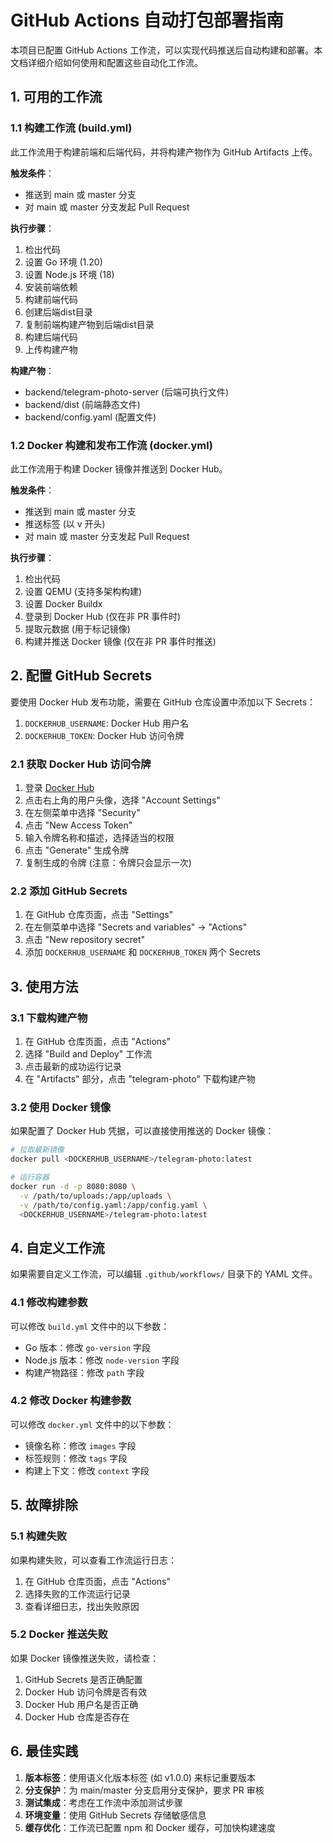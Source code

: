 # GitHub Actions 自动打包部署指南

本项目已配置 GitHub Actions 工作流，可以实现代码推送后自动构建和部署。本文档详细介绍如何使用和配置这些自动化工作流。

## 1. 可用的工作流

### 1.1 构建工作流 (build.yml)

此工作流用于构建前端和后端代码，并将构建产物作为 GitHub Artifacts 上传。

**触发条件**：
- 推送到 main 或 master 分支
- 对 main 或 master 分支发起 Pull Request

**执行步骤**：
1. 检出代码
2. 设置 Go 环境 (1.20)
3. 设置 Node.js 环境 (18)
4. 安装前端依赖
5. 构建前端代码
6. 创建后端dist目录
7. 复制前端构建产物到后端dist目录
8. 构建后端代码
9. 上传构建产物

**构建产物**：
- backend/telegram-photo-server (后端可执行文件)
- backend/dist (前端静态文件)
- backend/config.yaml (配置文件)

### 1.2 Docker 构建和发布工作流 (docker.yml)

此工作流用于构建 Docker 镜像并推送到 Docker Hub。

**触发条件**：
- 推送到 main 或 master 分支
- 推送标签 (以 v 开头)
- 对 main 或 master 分支发起 Pull Request

**执行步骤**：
1. 检出代码
2. 设置 QEMU (支持多架构构建)
3. 设置 Docker Buildx
4. 登录到 Docker Hub (仅在非 PR 事件时)
5. 提取元数据 (用于标记镜像)
6. 构建并推送 Docker 镜像 (仅在非 PR 事件时推送)

## 2. 配置 GitHub Secrets

要使用 Docker Hub 发布功能，需要在 GitHub 仓库设置中添加以下 Secrets：

1. `DOCKERHUB_USERNAME`: Docker Hub 用户名
2. `DOCKERHUB_TOKEN`: Docker Hub 访问令牌

### 2.1 获取 Docker Hub 访问令牌

1. 登录 [Docker Hub](https://hub.docker.com/)
2. 点击右上角的用户头像，选择 "Account Settings"
3. 在左侧菜单中选择 "Security"
4. 点击 "New Access Token"
5. 输入令牌名称和描述，选择适当的权限
6. 点击 "Generate" 生成令牌
7. 复制生成的令牌 (注意：令牌只会显示一次)

### 2.2 添加 GitHub Secrets

1. 在 GitHub 仓库页面，点击 "Settings"
2. 在左侧菜单中选择 "Secrets and variables" -> "Actions"
3. 点击 "New repository secret"
4. 添加 `DOCKERHUB_USERNAME` 和 `DOCKERHUB_TOKEN` 两个 Secrets

## 3. 使用方法

### 3.1 下载构建产物

1. 在 GitHub 仓库页面，点击 "Actions"
2. 选择 "Build and Deploy" 工作流
3. 点击最新的成功运行记录
4. 在 "Artifacts" 部分，点击 "telegram-photo" 下载构建产物

### 3.2 使用 Docker 镜像

如果配置了 Docker Hub 凭据，可以直接使用推送的 Docker 镜像：

```bash
# 拉取最新镜像
docker pull <DOCKERHUB_USERNAME>/telegram-photo:latest

# 运行容器
docker run -d -p 8080:8080 \
  -v /path/to/uploads:/app/uploads \
  -v /path/to/config.yaml:/app/config.yaml \
  <DOCKERHUB_USERNAME>/telegram-photo:latest
```

## 4. 自定义工作流

如果需要自定义工作流，可以编辑 `.github/workflows/` 目录下的 YAML 文件。

### 4.1 修改构建参数

可以修改 `build.yml` 文件中的以下参数：

- Go 版本：修改 `go-version` 字段
- Node.js 版本：修改 `node-version` 字段
- 构建产物路径：修改 `path` 字段

### 4.2 修改 Docker 构建参数

可以修改 `docker.yml` 文件中的以下参数：

- 镜像名称：修改 `images` 字段
- 标签规则：修改 `tags` 字段
- 构建上下文：修改 `context` 字段

## 5. 故障排除

### 5.1 构建失败

如果构建失败，可以查看工作流运行日志：

1. 在 GitHub 仓库页面，点击 "Actions"
2. 选择失败的工作流运行记录
3. 查看详细日志，找出失败原因

### 5.2 Docker 推送失败

如果 Docker 镜像推送失败，请检查：

1. GitHub Secrets 是否正确配置
2. Docker Hub 访问令牌是否有效
3. Docker Hub 用户名是否正确
4. Docker Hub 仓库是否存在

## 6. 最佳实践

1. **版本标签**：使用语义化版本标签 (如 v1.0.0) 来标记重要版本
2. **分支保护**：为 main/master 分支启用分支保护，要求 PR 审核
3. **测试集成**：考虑在工作流中添加测试步骤
4. **环境变量**：使用 GitHub Secrets 存储敏感信息
5. **缓存优化**：工作流已配置 npm 和 Docker 缓存，可加快构建速度